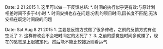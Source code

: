Date:    2 21 2015
	1. 这里可以做一下反馈总结:
	   *. 时间的执行似乎更有效:与原计划相差时间不多于4小时
	   *. 时间安排也存在问题:分割的项目时间,因长度不匹配,无法安插在既定时间段的问题

Date:    Sat Aug 8 21 2015
	1. 主要是反馈方式做了很多修改，之前的反馈方式有点空泛了
	2. 这样修改会不会吧时间定的太死了？
	3. 之前的感觉是时间多就赚了，现在的感觉是上限被定死，然后能不能比较接近则看运气
